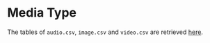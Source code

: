 # Media Type

The tables of `audio.csv`, `image.csv` and `video.csv` are retrieved 
[here](https://www.iana.org/assignments/media-types/media-types.xhtml).